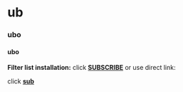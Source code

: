 # ub 
<h3> ubo</h3>
<h4> ubo</h4>

**Filter list installation:**
click **[SUBSCRIBE](https://subscribe.adblockplus.org/?location=https://raw.githubusercontent.com/anon9931/ub/master/filters.txt&title=Filters%20by%20anon9931)** or use direct link:<br>


click **[sub](abp:subscribe?location=https://github.com/anon9931/ub/raw/master/filter.txt)**
